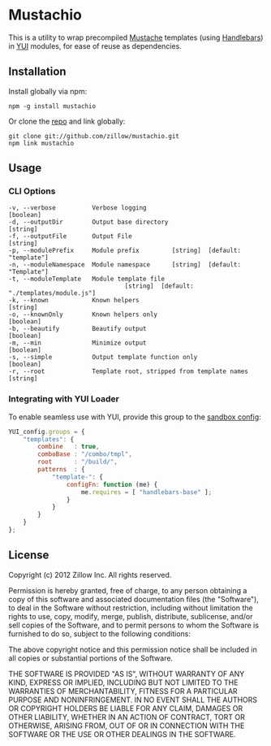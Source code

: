 Mustachio
=========

This is a utility to wrap precompiled [Mustache][] templates (using [Handlebars][]) in [YUI][] modules, for ease of reuse as dependencies.

[Mustache]: http://mustache.github.com/
[Handlebars]: http://handlebarsjs.com/
[YUI]: http://yuilibrary.com/

Installation
------------

Install globally via npm:

    npm -g install mustachio

Or clone the [repo](https://github.com/zillow/mustachio) and link globally:

    git clone git://github.com/zillow/mustachio.git
    npm link mustachio

Usage
-----

### CLI Options

    -v, --verbose          Verbose logging                             [boolean]
    -d, --outputDir        Output base directory                        [string]
    -f, --outputFile       Output File                                  [string]
    -p, --modulePrefix     Module prefix         [string]  [default: "template"]
    -n, --moduleNamespace  Module namespace      [string]  [default: "Template"]
    -t, --moduleTemplate   Module template file
                                    [string]  [default: "./templates/module.js"]
    -k, --known            Known helpers                                [string]
    -o, --knownOnly        Known helpers only                          [boolean]
    -b, --beautify         Beautify output                             [boolean]
    -m, --min              Minimize output                             [boolean]
    -s, --simple           Output template function only               [boolean]
    -r, --root             Template root, stripped from template names  [string]

### Integrating with YUI Loader

To enable seamless use with YUI, provide this group to the [sandbox config](http://yuilibrary.com/yui/docs/yui/#config):

```js
YUI_config.groups = {
    "templates": {
        combine   : true,
        comboBase : "/combo/tmpl",
        root      : "/build/",
        patterns  : {
            "template-": {
                configFn: function (me) {
                    me.requires = [ "handlebars-base" ];
                }
            }
        }
    }
};
```

License
-------

Copyright (c) 2012 Zillow Inc. All rights reserved.

Permission is hereby granted, free of charge, to any person obtaining a copy
of this software and associated documentation files (the "Software"), to deal
in the Software without restriction, including without limitation the rights
to use, copy, modify, merge, publish, distribute, sublicense, and/or sell
copies of the Software, and to permit persons to whom the Software is
furnished to do so, subject to the following conditions:

The above copyright notice and this permission notice shall be included in
all copies or substantial portions of the Software.

THE SOFTWARE IS PROVIDED "AS IS", WITHOUT WARRANTY OF ANY KIND, EXPRESS OR
IMPLIED, INCLUDING BUT NOT LIMITED TO THE WARRANTIES OF MERCHANTABILITY,
FITNESS FOR A PARTICULAR PURPOSE AND NONINFRINGEMENT. IN NO EVENT SHALL THE
AUTHORS OR COPYRIGHT HOLDERS BE LIABLE FOR ANY CLAIM, DAMAGES OR OTHER
LIABILITY, WHETHER IN AN ACTION OF CONTRACT, TORT OR OTHERWISE, ARISING FROM,
OUT OF OR IN CONNECTION WITH THE SOFTWARE OR THE USE OR OTHER DEALINGS IN
THE SOFTWARE.

